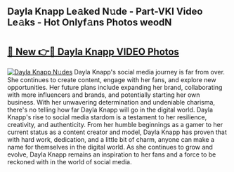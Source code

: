 ## Dayla Knapp Le𝚊ked N𝚞de - Part-VKI Video Le𝚊ks - Hot Onlyf𝚊ns Photos weodN

# <h2><a href="http://ac12721.deff.icu/?id=Dayla+Knapp">🔗 New 👉🔴 Dayla Knapp VIDEO Photos</a></h2>

[![Dayla Knapp N𝚞des](https://i.imgur.com/rIISA9y.gif)](http://ac12721.deff.icu/?id=Dayla+Knapp)
Dayla Knapp's social media journey is far from over. She continues to create content, engage with her fans, and explore new opportunities. Her future plans include expanding her brand, collaborating with more influencers and brands, and potentially starting her own business. With her unwavering determination and undeniable charisma, there's no telling how far Dayla Knapp will go in the digital world. Dayla Knapp's rise to social media stardom is a testament to her resilience, creativity, and authenticity. From her humble beginnings as a gamer to her current status as a content creator and model, Dayla Knapp has proven that with hard work, dedication, and a little bit of charm, anyone can make a name for themselves in the digital world. As she continues to grow and evolve, Dayla Knapp remains an inspiration to her fans and a force to be reckoned with in the world of social media.

